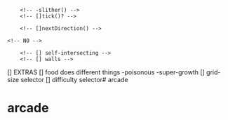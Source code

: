 <!-- []  Game updates (keeps on moving) with or without user input -->
        <!-- -slither() -->
        <!-- []tick()? -->

<!-- []  Event listeners for keydown events (movement) -->
        <!-- []nextDirection() -->

<!-- []  make a decision if snake can turn 180 deg. -->
    <!-- NO -->

<!-- []  Game Over Rules -->
        <!-- [] self-intersecting -->
        <!-- [] walls -->

[] EXTRAS
        <!-- [] more than one food -->
        [] food does different things
            <!-- -speed up -->
            <!-- -slow down -->
            -poisonous
            -super-growth
        <!-- [] teleport -->
        [] grid-size selector
        [] difficulty selector# arcade
# arcade
